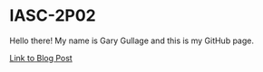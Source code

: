 # IASC-2P02

Hello there! My name is Gary Gullage and this is my GitHub page.

[Link to Blog Post](IASC-2P02/blog.md)
